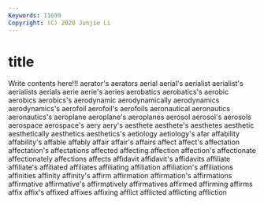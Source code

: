 ```yaml
---
Keywords: 11699
Copyright: (C) 2020 Junjie Li
---
```


# title

Write contents here!!!
aerator's 
aerators 
aerial
aerial's 
aerialist 
aerialist's 
aerialists 
aerials 
aerie 
aerie's 
aeries 
aerobatics 
aerobatics's
aerobic 
aerobics 
aerobics's 
aerodynamic 
aerodynamically 
aerodynamics 
aerodynamics's 
aerofoil 
aerofoil's 
aerofoils
aeronautical 
aeronautics 
aeronautics's 
aeroplane 
aeroplane's 
aeroplanes 
aerosol 
aerosol's 
aerosols 
aerospace
aerospace's 
aery 
aery's 
aesthete 
aesthete's 
aesthetes 
aesthetic 
aesthetically 
aesthetics 
aesthetics's
aetiology 
aetiology's 
afar 
affability 
affability's 
affable 
affably 
affair 
affair's 
affairs
affect 
affect's 
affectation 
affectation's 
affectations 
affected 
affecting 
affection 
affection's 
affectionate
affectionately 
affections 
affects 
affidavit 
affidavit's 
affidavits 
affiliate 
affiliate's 
affiliated 
affiliates
affiliating 
affiliation 
affiliation's 
affiliations 
affinities 
affinity 
affinity's 
affirm 
affirmation 
affirmation's
affirmations 
affirmative 
affirmative's 
affirmatively 
affirmatives 
affirmed 
affirming 
affirms 
affix 
affix's
affixed 
affixes 
affixing 
afflict 
afflicted 
afflicting 
affliction 
